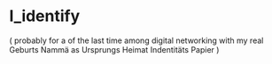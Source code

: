 # I_identify
( probably for a of the last time among digital networking with my real Geburts Nammä as Ursprungs Heimat Indentitäts Papier )
